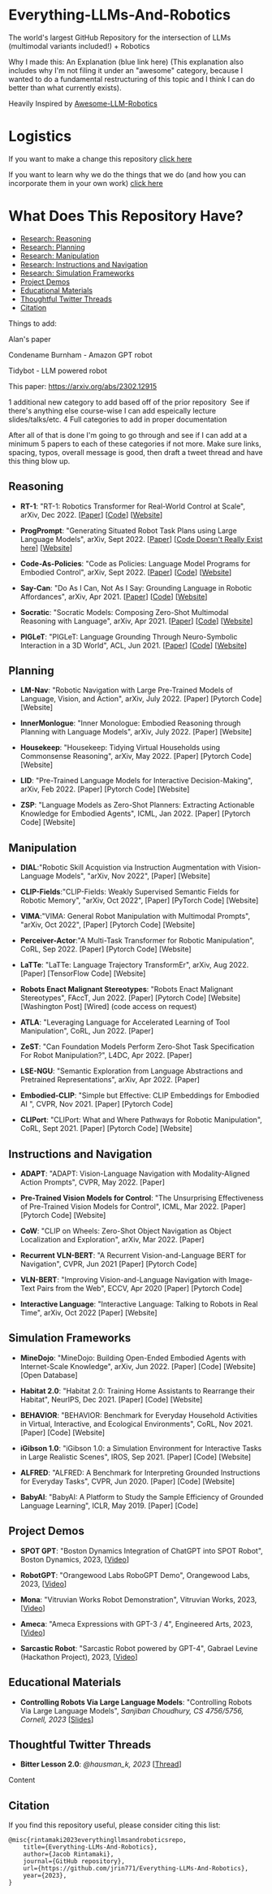 # Everything-LLMs-And-Robotics
The world's largest GitHub Repository for the intersection of LLMs (multimodal variants included!) + Robotics 

Why I made this: An Explanation (blue link here) (This explanation also includes why I'm not filing it under an "awesome" category, because I wanted to do a fundamental restructuring of this topic and I think I can do better than what currently exists).

Heavily Inspired by [Awesome-LLM-Robotics](https://github.com/GT-RIPL/Awesome-LLM-Robotics)

# Logistics 
If you want to make a change this repository [click here](PR-Guide.md)

If you want to learn why we do the things that we do (and how you can incorporate them in your own work) [click here](https://jrin771.github.io)

# What Does This Repository Have? 

- [Research: Reasoning](#research-reasoning)
- [Research: Planning](#research-planning)
- [Research: Manipulation](#research-manipulation)
- [Research: Instructions and Navigation](#research-instructions-and-navigation)
- [Research: Simulation Frameworks](#research-simulation-frameworks)
- [Project Demos](#project-demos) 
- [Educational Materials](#educational-materials) 
- [Thoughtful Twitter Threads](#thoughtful-twitter-threads)
- [Citation](#citation)


Things to add: 

Alan's paper 

Condename Burnham - Amazon GPT robot 

Tidybot - LLM powered robot 

This paper: https://arxiv.org/abs/2302.12915  

1 additional new category to add based off of the prior repository  
See if there's anything else course-wise I can add espeically lecture slides/talks/etc. 
4 Full categories to add in proper documentation 

After all of that is done I'm going to go through and see if I can add at a minimum 5 papers to each of these categories if not more.
Make sure links, spacing, typos, overall message is good, then draft a tweet thread and have this thing blow up. 

## Reasoning <a name="research-reasoning"></a> 

* **RT-1**: "RT-1: Robotics Transformer for Real-World Control at Scale", arXiv, Dec 2022. [[Paper](https://arxiv.org/abs/2212.06817)] [[Code](https://github.com/google-research/robotics_transformer)] [[Website](https://robotics-transformer.github.io)]

* **ProgPrompt**: "Generating Situated Robot Task Plans using Large Language Models", arXiv, Sept 2022.  [[Paper](https://arxiv.org/abs/2209.11302)] [[Code Doesn't Really Exist here](https://github.com/progprompt/progprompt)] [[Website](https://progprompt.github.io)]

* **Code-As-Policies**: "Code as Policies: Language Model Programs for Embodied Control", arXiv, Sept 2022.  [[Paper](https://arxiv.org/abs/2209.07753)] [[Code](https://github.com/google-research/google-research/tree/master/code_as_policies)] [[Website](https://code-as-policies.github.io)]

* **Say-Can**: "Do As I Can, Not As I Say: Grounding Language in Robotic Affordances", arXiv, Apr 2021. [[Paper](https://arxiv.org/abs/2204.01691)] [[Code](https://say-can.github.io/#open-source)] [[Website](https://say-can.github.io)]

* **Socratic**: "Socratic Models: Composing Zero-Shot Multimodal Reasoning with Language", arXiv, Apr 2021. [[Paper](https://arxiv.org/abs/2204.00598)] [[Code](https://socraticmodels.github.io/#code)] [[Website](https://socraticmodels.github.io)]

* **PIGLeT**: "PIGLeT: Language Grounding Through Neuro-Symbolic Interaction in a 3D World", ACL, Jun 2021. [[Paper](https://arxiv.org/abs/2201.07207)] [[Code](https://github.com/rowanz/piglet)] [[Website](https://rowanzellers.com/piglet/)]

## Planning <a name="research-planning"></a>

* **LM-Nav**: "Robotic Navigation with Large Pre-Trained Models of Language, Vision, and Action", arXiv, July 2022. [Paper] [Pytorch Code] [Website]

* **InnerMonlogue**: "Inner Monologue: Embodied Reasoning through Planning with Language Models", arXiv, July 2022. [Paper] [Website]

* **Housekeep**: "Housekeep: Tidying Virtual Households using Commonsense Reasoning", arXiv, May 2022. [Paper] [Pytorch Code] [Website]

* **LID**: "Pre-Trained Language Models for Interactive Decision-Making", arXiv, Feb 2022. [Paper] [Pytorch Code] [Website]

* **ZSP**: "Language Models as Zero-Shot Planners: Extracting Actionable Knowledge for Embodied Agents", ICML, Jan 2022. [Paper] [Pytorch Code] [Website]

## Manipulation <a name="research-manipulation"></a>

* **DIAL**:"Robotic Skill Acquistion via Instruction Augmentation with Vision-Language Models", "arXiv, Nov 2022", [Paper] [Website]

* **CLIP-Fields**:"CLIP-Fields: Weakly Supervised Semantic Fields for Robotic Memory", "arXiv, Oct 2022", [Paper] [PyTorch Code] [Website]

* **VIMA**:"VIMA: General Robot Manipulation with Multimodal Prompts", "arXiv, Oct 2022", [Paper] [Pytorch Code] [Website]

* **Perceiver-Actor**:"A Multi-Task Transformer for Robotic Manipulation", CoRL, Sep 2022. [Paper] [Pytorch Code] [Website]

* **LaTTe**: "LaTTe: Language Trajectory TransformEr", arXiv, Aug 2022. [Paper] [TensorFlow Code] [Website]

* **Robots Enact Malignant Stereotypes**: "Robots Enact Malignant Stereotypes", FAccT, Jun 2022. [Paper] [Pytorch Code] [Website] [Washington Post] [Wired] (code access on request)

* **ATLA**: "Leveraging Language for Accelerated Learning of Tool Manipulation", CoRL, Jun 2022. [Paper]

* **ZeST**: "Can Foundation Models Perform Zero-Shot Task Specification For Robot Manipulation?", L4DC, Apr 2022. [Paper]

* **LSE-NGU**: "Semantic Exploration from Language Abstractions and Pretrained Representations", arXiv, Apr 2022. [Paper]

* **Embodied-CLIP**: "Simple but Effective: CLIP Embeddings for Embodied AI ", CVPR, Nov 2021. [Paper] [Pytorch Code]

* **CLIPort**: "CLIPort: What and Where Pathways for Robotic Manipulation", CoRL, Sept 2021. [Paper] [Pytorch Code] [Website]

## Instructions and Navigation <a name="research-instructions-and-navigation"></a>

* **ADAPT**: "ADAPT: Vision-Language Navigation with Modality-Aligned Action Prompts", CVPR, May 2022. [Paper]

* **Pre-Trained Vision Models for Control**: "The Unsurprising Effectiveness of Pre-Trained Vision Models for Control", ICML, Mar 2022. [Paper] [Pytorch Code] [Website]

* **CoW**: "CLIP on Wheels: Zero-Shot Object Navigation as Object Localization and Exploration", arXiv, Mar 2022. [Paper]

* **Recurrent VLN-BERT**: "A Recurrent Vision-and-Language BERT for Navigation", CVPR, Jun 2021 [Paper] [Pytorch Code]

* **VLN-BERT**: "Improving Vision-and-Language Navigation with Image-Text Pairs from the Web", ECCV, Apr 2020 [Paper] [Pytorch Code]

* **Interactive Language**: "Interactive Language: Talking to Robots in Real Time", arXiv, Oct 2022 [Paper] [Website]

## Simulation Frameworks <a name="research-simulation-frameworks"></a>

* **MineDojo**: "MineDojo: Building Open-Ended Embodied Agents with Internet-Scale Knowledge", arXiv, Jun 2022. [Paper] [Code] [Website] [Open Database]

* **Habitat 2.0**: "Habitat 2.0: Training Home Assistants to Rearrange their Habitat", NeurIPS, Dec 2021. [Paper] [Code] [Website]

* **BEHAVIOR**: "BEHAVIOR: Benchmark for Everyday Household Activities in Virtual, Interactive, and Ecological Environments", CoRL, Nov 2021. [Paper] [Code] [Website]

* **iGibson 1.0**: "iGibson 1.0: a Simulation Environment for Interactive Tasks in Large Realistic Scenes", IROS, Sep 2021. [Paper] [Code] [Website]

* **ALFRED**: "ALFRED: A Benchmark for Interpreting Grounded Instructions for Everyday Tasks", CVPR, Jun 2020. [Paper] [Code] [Website]

* **BabyAI**: "BabyAI: A Platform to Study the Sample Efficiency of Grounded Language Learning", ICLR, May 2019. [Paper] [Code]

## Project Demos <a name="project-demos"></a> 

* **SPOT GPT**: "Boston Dynamics Integration of ChatGPT into SPOT Robot", Boston Dynamics, 2023, [[Video](https://www.youtube.com/watch?v=XyCKe3rrYik)] 

* **RobotGPT**: "Orangewood Labs RoboGPT Demo", Orangewood Labs, 2023, [[Video](https://www.youtube.com/watch?v=56Ip4CBfX-E)]

* **Mona**: "Vitruvian Works Robot Demonstration", Vitruvian Works, 2023, [[Video](https://www.youtube.com/watch?v=xZ7ROSxcako)]

* **Ameca**: "Ameca Expressions with GPT-3 / 4", Engineered Arts, 2023, [[Video](https://www.youtube.com/watch?v=yUszJyS3d7A)]

* **Sarcastic Robot**: "Sarcastic Robot powered by GPT-4", Gabrael Levine (Hackathon Project), 2023, [[Video](https://www.youtube.com/watch?v=PgT8tPChbqc)] 


## Educational Materials <a name="educational-materials"></a> 

* **Controlling Robots Via Large Language Models**: "Controlling Robots Via Large Language Models", *Sanjiban Choudhury, CS 4756/5756, Cornell, 2023* [[Slides](https://www.cs.cornell.edu/courses/cs4756/2023sp/assets/slides_notes/lec26_slides.pdf)]

## Thoughtful Twitter Threads <a name="thoughtful-twitter-threads"></a>
* **Bitter Lesson 2.0**: *@hausman_k, 2023* [[Thread](https://twitter.com/hausman_k/status/1612509549889744899 
)] 


Content
## Citation <a name="citation"></a>

If you find this repository useful, please consider citing this list:

```
@misc{rintamaki2023everythingllmsandroboticsrepo,
    title={Everything-LLMs-And-Robotics},
    author={Jacob Rintamaki},
    journal={GitHub repository},
    url={https://github.com/jrin771/Everything-LLMs-And-Robotics},
    year={2023},
}
```
